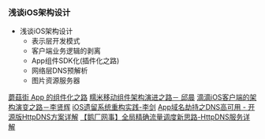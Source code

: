 ### 浅谈iOS架构设计

- 浅谈iOS架构设计
	- 表示层开发模式
	- 客户端业务逻辑的剥离
    - App组件SDK化(插件化之路)
	- 网络层DNS预解析
	- 图片资源服务器
	


[蘑菇街 App 的组件化之路](http://www.360doc.com/content/16/0316/13/25724933_542663459.shtml)
[糯米移动组件架构演进之路－	邱晨](http://mp.weixin.qq.com/s?__biz=MzA3ODg4MDk0Ng==&mid=2651112195&idx=1&sn=27fa638e90b09a107057e4a5e8d01ab1&scene=23&srcid=0509XYc90zRgbglPF6AVbmkh#rd)
[滴滴iOS客户端的架构演变之路－李贤辉](http://www.infoq.com/cn/news/2016/03/lixianhui-interview)
[iOS遗留系统重构实践-李剑](http://www.infoq.com/cn/articles/ios-legacy-codebase-refactor?utm_campaign=rightbar_v2&utm_source=infoq&utm_medium=articles_link&utm_content=link_text)
[App域名劫持之DNS高可用 - 开源版HttpDNS方案详解](http://www.tuicool.com/articles/7nAJBb)
[【鹅厂网事】全局精确流量调度新思路-HttpDNS服务详解](http://mp.weixin.qq.com/s?__biz=MzA3ODgyNzcwMw==&mid=201837080&idx=1&sn=b2a152b84df1c7dbd294ea66037cf262&scene=2&from=timeline&isappinstalled=0&utm_source=tuicool)